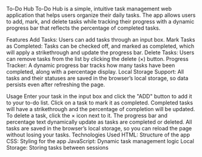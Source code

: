 To-Do Hub
To-Do Hub is a simple, intuitive task management web application that helps users organize their daily tasks. The app allows users to add, mark, and delete tasks while tracking their progress with a dynamic progress bar that reflects the percentage of completed tasks.

Features
Add Tasks: Users can add tasks through an input box.
Mark Tasks as Completed: Tasks can be checked off, and marked as completed, which will apply a strikethrough and update the progress bar.
Delete Tasks: Users can remove tasks from the list by clicking the delete (×) button.
Progress Tracker: A dynamic progress bar tracks how many tasks have been completed, along with a percentage display.
Local Storage Support: All tasks and their statuses are saved in the browser’s local storage, so data persists even after refreshing the page.

Usage
Enter your task in the input box and click the "ADD" button to add it to your to-do list.
Click on a task to mark it as completed. Completed tasks will have a strikethrough and the percentage of completion will be updated.
To delete a task, click the × icon next to it.
The progress bar and percentage text dynamically update as tasks are completed or deleted.
All tasks are saved in the browser’s local storage, so you can reload the page without losing your tasks.
Technologies Used
HTML: Structure of the app
CSS: Styling for the app
JavaScript: Dynamic task management logic
Local Storage: Storing tasks between sessions
